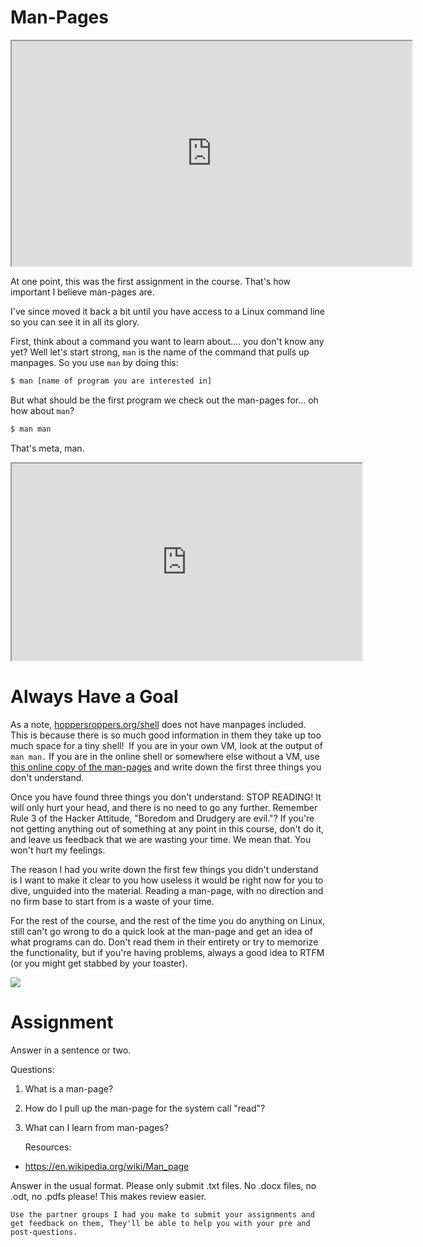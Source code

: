 # Man-Pages

<iframe allowfullscreen class="fr-draggable" height="360" src="https://www.youtube.com/embed/SMo441TzRsY?wmode=opaque" width="640"></iframe>

  

At one point, this was the first assignment in the course. That's how
important I believe man-pages are.

I've since moved it back a bit until you have access to a Linux command
line so you can see it in all its glory.

First, think about a command you want to learn about.... you don't know
any yet? Well let's start strong, `man` is the name of the command that
pulls up manpages. So you use `man` by doing this:

``` default
$ man [name of program you are interested in]
```

But what should be the first program we check out the man-pages for...
oh how about `man`?

``` default
$ man man
```

That's meta, man.

<iframe allow="accelerometer; autoplay; clipboard-write; encrypted-media; gyroscope; picture-in-picture" allowfullscreen class="fr-draggable" height="315" src="https://www.youtube.com/embed/kI1PWcTe0W4" title="YouTube video player" width="560"></iframe>

# Always Have a Goal

As a note, [hoppersroppers.org/shell](//hoppersroppers.org/shell) does
not have manpages included. This is because there is so much good
information in them they take up too much space for a tiny shell!  If
you are in your own VM, look at the output of `man man.` If you are in
the online shell or somewhere else without a VM, use
<a href="https://man7.org/linux/man-pages/man1/man.1.html"
rel="noopener" target="_blank">this online copy of the man-pages</a> and
write down the first three things you don't understand.

Once you have found three things you don't understand: STOP READING! It
will only hurt your head, and there is no need to go any further.
Remember Rule 3 of the Hacker Attitude, "Boredom and Drudgery are
evil."? If you're not getting anything out of something at any point in
this course, don't do it, and leave us feedback that we are wasting your
time. We mean that. You won't hurt my feelings.

The reason I had you write down the first few things you didn't
understand is I want to make it clear to you how useless it would be
right now for you to dive, unguided into the material. Reading a
man-page, with no direction and no firm base to start from is a waste of
your time.

For the rest of the course, and the rest of the time you do anything on
Linux, still can't go wrong to do a quick look at the man-page and get
an idea of what programs can do. Don't read them in their entirety or
try to memorize the functionality, but if you're having problems, always
a good idea to RTFM (or you might get stabbed by your toaster).

<a href="https://xkcd.com/293/" rel="noopener" target="_blank"><img
src="https://files.cdn.thinkific.com/file_uploads/429463/images/f78/440/2db/1629593096332.jpg"
class="fr-fic fr-dii"
srcset="https://files.cdn.thinkific.com/file_uploads/429463/images/f78/440/2db/1629593096332.jpg?width=1920 1x, https://files.cdn.thinkific.com/file_uploads/429463/images/f78/440/2db/1629593096332.jpg?width=1920&amp;dpr=2 2x, https://files.cdn.thinkific.com/file_uploads/429463/images/f78/440/2db/1629593096332.jpg?width=1920&amp;dpr=3 3x" /></a>

# Assignment

Answer in a sentence or two.

Questions:

1.  What is a man-page?

2.  How do I pull up the man-page for the system call "read"?

3.  What can I learn from man-pages?

    Resources:

-   <a href="https://en.wikipedia.org/wiki/Man_page" rel="noopener"
    target="_blank">https://en.wikipedia.org/wiki/Man_page</a>

Answer in the usual format. Please only submit .txt files. No .docx
files, no .odt, no .pdfs please! This makes review easier.

`Use the partner groups I had you make to submit your assignments and get feedback on them, They'll be able to help you with your pre and post-questions.`

``` default
```
